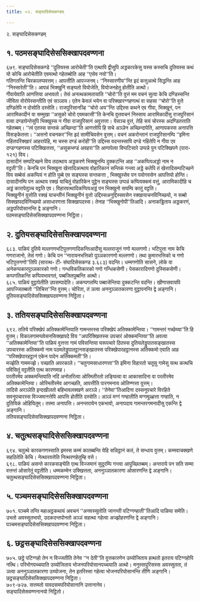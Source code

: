 ```yaml
---
title: ०२. सङ्घादिसेसकण्डम्

---
```

२. सङ्घादिसेसकण्डम्  


## १. पठमसङ्घादिसेससिक्खापदवण्णना

६७९. सङ्घादिसेसकण्डे ‘‘दुतियस्स आरोचेती’’ति एत्थापि द्वीसुपि अड्डकारकेसु यस्स कस्सचि दुतियस्स कथं यो कोचि आरोचेतीति एवमत्थो गहेतब्बोति आह ‘‘एसेव नयो’’ति।  
गतिगतन्ति चिरकालप्पवत्तम्। आपत्तीति आपज्जनम्। ‘‘निस्सारणीय’’न्ति इदं कत्तुअत्थे सिद्धन्ति आह ‘‘निस्सारेती’’ति। आपन्नं भिक्खुनिं सङ्घतो वियोजेति, वियोजनहेतु होतीति अत्थो।  
गीवायेवाति आणत्तिया अभावतो। तेसं अनत्थकामतायाति ‘‘चोरो’’ति वुत्तं मम वचनं सुत्वा केचि दण्डिस्सन्ति जीविता वोरोपेस्सन्तीति एवं सञ्ञाय। एतेन केवलं भयेन वा परिक्खारग्गहणत्थं वा सहसा ‘‘चोरो’’ति वुत्ते दण्डितेपि न दोसोति दस्सेति। राजपुरिसानञ्हि ‘‘चोरो अय’’न्ति उद्दिस्स कथने एव गीवा, भिक्खूनं, पन आरामिकादीनं वा सम्मुखा ‘‘असुको चोरो एवमकासी’’ति केनचि वुत्तवचनं निस्साय आरामिकादीसु राजपुरिसानं वत्वा दण्डापेन्तेसुपि भिक्खुस्स न गीवा राजपुरिसानं अवुत्तत्ता। येसञ्च वुत्तं, तेहि सयं चोरस्स अदण्डितत्ताति गहेतब्बम्। ‘‘त्वं एतस्स सन्तकं अच्छिन्दा’’ति आणत्तोपि हि सचे अञ्ञेन अच्छिन्दापेति, आणापकस्स अनापत्ति विसङ्केतत्ता। ‘‘अत्तनो वचनकर’’न्ति इदं सामीचिवसेन वुत्तम्। वचनं अकरोन्तानं राजपुरिसानम्पि ‘‘इमिना गहितपरिक्खारं आहरापेहि, मा चस्स दण्डं करोही’’ति उद्दिस्स वदन्तस्सापि दण्डे गहितेपि न गीवा एव दण्डग्गहणस्स पटिक्खित्तत्ता, ‘‘असुकभण्डं अवहरा’’ति आणापेत्वा विप्पटिसारे उप्पन्ने पुन पटिक्खिपने (पारा॰ १२१) विय।  
दासादीनं सम्पटिच्छने विय तदत्थाय अड्डकरणे भिक्खूनम्पि दुक्कटन्ति आह ‘‘अकप्पियअड्डो नाम न वट्टती’’ति। केनचि पन भिक्खुना खेत्तादिअत्थाय वोहारिकानं सन्तिकं गन्त्वा अड्डे कतेपि तं खेत्तादिसम्पटिच्छने विय सब्बेसं अकप्पियं न होति पुब्बे एव सङ्घस्स सन्तकत्ता , भिक्खुस्सेव पन पयोगवसेन आपत्तियो होन्ति। दासादीनम्पि पन अत्थाय रक्खं याचितुं वोहारिकेन पुट्ठेन सङ्घस्स उप्पन्नं कप्पियक्कमं वत्तुं, आरामिकादीहि च अड्डं कारापेतुञ्च वट्टति एव। विहारवत्थादिकप्पियअड्डं पन भिक्खुनो सयम्पि कातुं वट्टति।  
भिक्खुनीनं वुत्तोति रक्खं याचन्तीनं भिक्खुनीनं वुत्तो उद्दिस्सअनुद्दिस्सवसेन रक्खायाचनविनिच्छयो, न सब्बो सिक्खापदविनिच्छयो असाधारणत्ता सिक्खापदस्स। तेनाह ‘‘भिक्खुनोपी’’तिआदि। अनाकड्ढिताय अड्डकरणं, अड्डपरियोसानन्ति द्वे अङ्गानि।  
पठमसङ्घादिसेससिक्खापदवण्णना निट्ठिता।  


## २. दुतियसङ्घादिसेससिक्खापदवण्णना

६८३. पाळियं दुतिये मल्लगणभटिपुत्तगणादिकन्तिआदीसु मल्लराजूनं गणो मल्लगणो। भटिपुत्ता नाम केचि गणराजानो, तेसं गणो। केचि पन ‘‘नारायनभत्तिको पुञ्ञकारगणो मल्लगणो। तथा कुमारभत्तिको च गणो भटिपुत्तगणो’’तिपि (सारत्थ॰ टी॰ संघादिसेसकण्ड ३.६८३) वदन्ति। धम्मगणोति सासने, लोके वा अनेकप्पकारपुञ्ञकारको गणो। गन्धविकतिकारको गणो गन्धिकसेणी। पेसकारादिगणो दुस्सिकसेणी। कप्पगतिकन्ति कप्पियभावगतं, पब्बजितपुब्बन्ति अत्थो।  
६८५. पाळियं वुट्ठापेतीति उपसम्पादेति। अकप्पगतम्पि पब्बाजेन्तिया दुक्कटन्ति वदन्ति। खीणासवायपि आपज्जितब्बतो ‘‘तिचित्त’’न्ति वुत्तम्। चोरिता, तं ञत्वा अननुञ्ञातकारणा वुट्ठापनन्ति द्वे अङ्गानि।  
दुतियसङ्घादिसेससिक्खापदवण्णना निट्ठिता।  


## ३. ततियसङ्घादिसेससिक्खापदवण्णना

६९२. ततिये परिक्खेपं अतिक्कामेन्तियाति गामन्तरस्स परिक्खेपं अतिक्कामेन्तिया। ‘‘गामन्तरं गच्छेय्या’’ति हि वुत्तम्। विकालगामप्पवेसनसिक्खापदे विय ‘‘अपरिक्खित्तस्स उपचारं ओक्कमन्तिया’’ति अवत्वा ‘‘अतिक्कामेन्तिया’’ति पाळियं वुत्तत्ता गामं पविसन्तिया घरूपचारे ठितस्स दुतियलेड्डुपातसङ्खातस्स उपचारस्स अतिक्कमो नाम पठमलेड्डुपातट्ठानसङ्खातस्स परिक्खेपारहट्ठानस्स अतिक्कमो एवाति आह ‘‘परिक्खेपारहट्ठानं एकेन पादेन अतिक्कमती’’ति।  
मज्झेति गाममज्झे। पच्छाति अपरकाले। ‘‘चतुगामसाधारणत्ता’’ति इमिना विहारतो चतूसु गामेसु यत्थ कत्थचि पविसितुं वट्टतीति एत्थ कारणमाह।  
परतीरमेव अक्कमन्तियाति नदिं अनोतरित्वा ओरिमतीरतो लङ्घित्वा वा आकासादिना वा परतीरमेव अतिक्कामेन्तिया। ओरिमतीरमेव आगच्छति, आपत्तीति पारगमनाय ओतिण्णत्ता वुत्तम्।  
तादिसे अरञ्ञेति इन्दखीलतो बहिभावलक्खणे अरञ्ञे। ‘‘तेनेवा’’तिआदिना दस्सनूपचारे विरहिते सवनूपचारस्स विज्जमानत्तेपि आपत्ति होतीति दस्सेति। अञ्ञं मग्गं गण्हातीति मग्गमूळ्हत्ता गण्हाति, न दुतियिकं ओहियितुम्। तस्मा अनापत्ति। अनन्तरायेन एकभावो, अनापदाय गामन्तरगमनादीसु एकन्ति द्वे अङ्गानि।  
ततियसङ्घादिसेससिक्खापदवण्णना निट्ठिता।  


## ४. चतुत्थसङ्घादिसेससिक्खापदवण्णना

६९४. चतुत्थे कारकगणस्साति इमस्स कम्मं कातब्बन्ति येहि सन्निट्ठानं कतं, ते सन्धाय वुत्तम्। कम्मवाचक्खणे सहठितेति केचि। नेत्थारवत्तेति नित्थरणहेतुम्हि वत्ते।  
६९८. पाळियं असन्ते कारकसङ्घेति एत्थ विज्जमानं सुदूरम्पि गन्त्वा आपुच्छितब्बम्। अन्तराये पन सति सम्मा वत्तन्तं ओसारेतुं वट्टतीति। धम्मकम्मेन उक्खित्तता, अननुञ्ञातकारणा ओसारणन्ति द्वे अङ्गानि।  
चतुत्थसङ्घादिसेससिक्खापदवण्णना निट्ठिता।  


## ५. पञ्चमसङ्घादिसेससिक्खापदवण्णना

७०१. पञ्चमे तन्ति महाअट्ठकथायं अवचनं ‘‘अनवस्सुतोति जानन्ती पटिग्गण्हाती’’तिआदि पाळिया समेति। उभतो अवस्सुतभावो, उदकदन्तपोनतो अञ्ञं सहत्था गहेत्वा अज्झोहरणन्ति द्वे अङ्गानि।  
पञ्चमसङ्घादिसेससिक्खापदवण्णना निट्ठिता।  


## ६. छट्ठसङ्घादिसेससिक्खापदवण्णना

७०५. छट्ठे पटिग्गहो तेन न विज्जतीति तेनेव ‘‘न देती’’ति वुत्तकारणेन उय्योजिताय हत्थतो इतराय पटिग्गहोपि नत्थि। परिभोगपच्चयाति उय्योजिताय भोजनपरियोसानपच्चयाति अत्थो। मनुस्सपुरिसस्स अवस्सुतता, तं ञत्वा अननुञ्ञातकारणा उय्योजना, तेन इतरिस्सा गहेत्वा भोजनपरियोसानन्ति तीणि अङ्गानि।  
छट्ठसङ्घादिसेससिक्खापदवण्णना निट्ठिता।  
७०९-७२७. सत्तमतो यावदसमपरियोसानानि उत्तानानेव।  
सङ्घादिसेसवण्णनानयो निट्ठितो।  